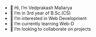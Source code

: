 - 👋 Hi, I’m Vedprakash Maliarya
- 🏨 I’m in 3rd year of B.Sc.(CS)
- 👀 I’m interested in Web Development
- 🌱 I’m currently learning Web-D
- 💞️ I’m looking to collaborate on projects

<!---
itsVed/itsVed is a ✨ special ✨ repository because its `README.md` (this file) appears on your GitHub profile.
You can click the Preview link to take a look at your changes.
--->
